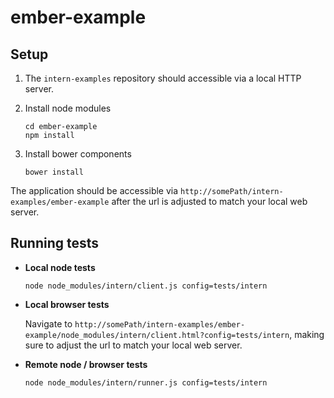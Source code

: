 ember-example
=============
## Setup

1. The `intern-examples` repository should accessible via a local HTTP server.

2. Install node modules

    ```
    cd ember-example
    npm install
    ```

3. Install bower components

    ```
    bower install
    ```

The application should be accessible via `http://somePath/intern-examples/ember-example` after the url is adjusted to match your local web server.

## Running tests

* **Local node tests**

    ```
    node node_modules/intern/client.js config=tests/intern
    ```

* **Local browser tests**

    Navigate to `http://somePath/intern-examples/ember-example/node_modules/intern/client.html?config=tests/intern`, making sure to adjust the url to match your local web server.

* **Remote node / browser tests**

    ```
    node node_modules/intern/runner.js config=tests/intern
    ```
